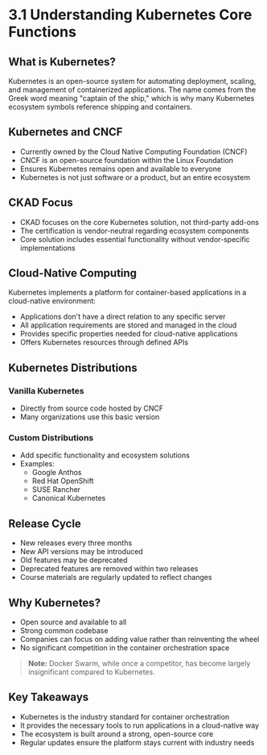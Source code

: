 # 3.1 Understanding Kubernetes Core Functions

## What is Kubernetes?

Kubernetes is an open-source system for automating deployment, scaling, and management of containerized applications. The name comes from the Greek word meaning "captain of the ship," which is why many Kubernetes ecosystem symbols reference shipping and containers.

## Kubernetes and CNCF

- Currently owned by the Cloud Native Computing Foundation (CNCF)
- CNCF is an open-source foundation within the Linux Foundation
- Ensures Kubernetes remains open and available to everyone
- Kubernetes is not just software or a product, but an entire ecosystem

## CKAD Focus

- CKAD focuses on the core Kubernetes solution, not third-party add-ons
- The certification is vendor-neutral regarding ecosystem components
- Core solution includes essential functionality without vendor-specific implementations

## Cloud-Native Computing

Kubernetes implements a platform for container-based applications in a cloud-native environment:
- Applications don't have a direct relation to any specific server
- All application requirements are stored and managed in the cloud
- Provides specific properties needed for cloud-native applications
- Offers Kubernetes resources through defined APIs

## Kubernetes Distributions

### Vanilla Kubernetes
- Directly from source code hosted by CNCF
- Many organizations use this basic version

### Custom Distributions
- Add specific functionality and ecosystem solutions
- Examples:
  - Google Anthos
  - Red Hat OpenShift
  - SUSE Rancher
  - Canonical Kubernetes

## Release Cycle

- New releases every three months
- New API versions may be introduced
- Old features may be deprecated
- Deprecated features are removed within two releases
- Course materials are regularly updated to reflect changes

## Why Kubernetes?

- Open source and available to all
- Strong common codebase
- Companies can focus on adding value rather than reinventing the wheel
- No significant competition in the container orchestration space

> **Note:** Docker Swarm, while once a competitor, has become largely insignificant compared to Kubernetes.

## Key Takeaways

- Kubernetes is the industry standard for container orchestration
- It provides the necessary tools to run applications in a cloud-native way
- The ecosystem is built around a strong, open-source core
- Regular updates ensure the platform stays current with industry needs
